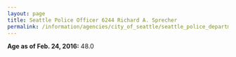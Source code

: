 ```yaml
---
layout: page
title: Seattle Police Officer 6244 Richard A. Sprecher
permalink: /information/agencies/city_of_seattle/seattle_police_department/copbook/6244/
---
```


**Age as of Feb. 24, 2016:** 48.0
